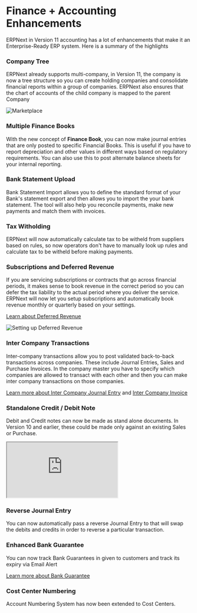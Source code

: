 # Finance + Accounting Enhancements

ERPNext in Version 11 accounting has a lot of enhancements that make it an Enterprise-Ready ERP system. Here is a summary of the highlights

### Company Tree

ERPNext already supports multi-company, in Version 11, the company is now a tree structure so you can create holding companies and consolidate financial reports within a group of companies. ERPNext also ensures that the chart of accounts of the child company is mapped to the parent Company

<img class="screenshot" alt="Marketplace" src="/assets/foundation/img/version-11/company-tree.png">

### Multiple Finance Books

With the new concept of **Finance Book**, you can now make journal entries that are only posted to specific Financial Books. This is useful if you have to report depreciation and other values in different ways based on regulatory requirements. You can also use this to post alternate balance sheets for your internal reporting.

### Bank Statement Upload

Bank Statement Import allows you to define the standard format of your Bank's statement export and then allows you to import the your bank statement. The tool will also help you reconcile payments, make new payments and match them with invoices.

### Tax Witholding

ERPNext will now automatically calculate tax to be witheld from suppliers based on rules, so now operators don't have to manually look up rules and calculate tax to be witheld before making payments.

### Subscriptions and Deferred Revenue

If you are servicing subscriptions or contracts that go across financial periods, it makes sense to book revenue in the correct period so you can defer the tax liability to the actual period where you deliver the service. ERPNext will now let you setup subscriptions and automatically book revenue monthly or quarterly based on your settings.

[Learn about Deferred Revenue](https://erpnext.org/docs/user/manual/en/accounts/deferred-revenue)

<img class='screenshot' alt='Setting up Deferred Revenue' src=
'https://erpnext.org/docs/assets/img/accounts/deferred-invoice.gif'>

### Inter Company Transactions

Inter-company transactions allow you to post validated back-to-back transactions across companies. These include Journal Entries, Sales and Purchase Invoices. In the company master you have to specify which companies are allowed to transact with each other and then you can make inter company transactions on those companies.

[Learn more about Inter Company Journal Entry](https://erpnext.org/docs/user/manual/en/accounts/inter-company-journal-entry) and [Inter Company Invoice](https://erpnext.org/docs/user/manual/en/accounts/inter-company-invoices)

### Standalone Credit / Debit Note

Debit and Credit notes can now be made as stand alone documents. In Version 10 and earlier, these could be made only against an existing Sales or Purchase.

<div class="embed-responsive embed-responsive-16by9">
  <iframe class="embed-responsive-item" src="https://www.youtube.com/embed/WIF0aJSY06o" allowfullscreen></iframe>
</div>

### Reverse Journal Entry

You can now automatically pass a reverse Journal Entry to that will swap the debits and credits in order to reverse a particular transaction.

### Enhanced Bank Guarantee

You can now track Bank Guarantees in given to customers and track its expiry via Email Alert

[Learn more about Bank Guarantee](https://erpnext.org/docs/user/manual/en/accounts/bank-guarantee)

### Cost Center Numbering

Account Numbering System has now been extended to Cost Centers.




